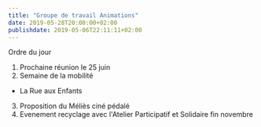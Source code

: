 ```yaml
---
title: "Groupe de travail Animations"
date: 2019-05-28T20:00:00+02:00
publishdate: 2019-05-06T22:11:11+02:00
---
```


Ordre du jour

1. Prochaine réunion le 25 juin
2. Semaine de la mobilité 
  * La Rue aux Enfants
3. Proposition du Méliès ciné pédalé
4. Evenement recyclage avec l'Atelier Participatif et Solidaire fin novembre